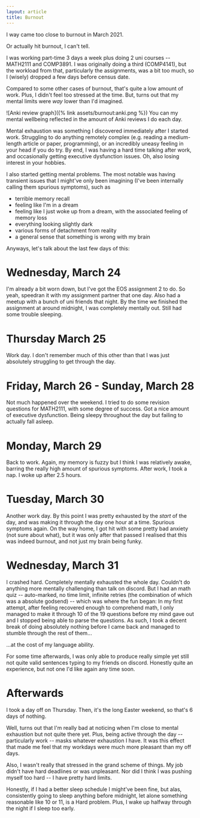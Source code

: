 ```yaml
---
layout: article
title: Burnout
---
```


I way came too close to burnout in March 2021.

Or actually hit burnout, I can't tell.

I was working part-time 3 days a week plus doing 2 uni courses -- MATH2111 and COMP3891. I was originally doing a third (COMP4141), but the workload from that, particularly the assignments, was a bit too much, so I (wisely) dropped a few days before census date.

Compared to some other cases of burnout, that's quite a low amount of work. Plus, I didn't feel too stressed at the time. But, turns out that my mental limits were *way* lower than I'd imagined.

![Anki review graph]({% link assets/burnout:anki.png %})
You can my mental wellbeing reflected in the amount of Anki reviews I do each day.

Mental exhaustion was something I discovered immediately after I started work. Struggling to do anything remotely complex (e.g. reading a medium-length article or paper, programming), or an incredibly uneasy feeling in your head if you do try. By end, I was having a hard time talking after work, and occasionally getting executive dysfunction issues. Oh, also losing interest in your hobbies.

I also started getting mental problems. The most notable was having transient issues that I might've only been imagining (I've been internally calling them spurious symptoms), such as

- terrible memory recall
- feeling like I'm in a dream
- feeling like I just woke up from a dream, with the associated feeling of memory loss
- everything looking slightly dark
- various forms of detachment from reality
- a general sense that something is wrong with my brain

Anyways, let's talk about the last few days of this:

# Wednesday, March 24

I'm already a bit worn down, but I've got the EOS assignment 2 to do. So yeah, speedran it with my assignment partner that one day. Also had a meetup with a bunch of uni friends that night. By the time we finished the assignment at around midnight, I was completely mentally out. Still had some trouble sleeping.

# Thursday March 25

Work day. I don't remember much of this other than that I was just absolutely struggling to get through the day.

# Friday, March 26 - Sunday, March 28

Not much happened over the weekend. I tried to do some revision questions for MATH2111, with some degree of success. Got a nice amount of executive dysfunction. Being sleepy throughout the day but failing to actually fall asleep.

# Monday, March 29

Back to work. Again, my memory is fuzzy but I think I was relatively awake, barring the really high amount of spurious symptoms. After work, I took a nap. I woke up after 2.5 hours.

# Tuesday, March 30

Another work day. By this point I was pretty exhausted by the *start* of the day, and was making it through the day one hour at a time. Spurious symptoms again. On the way home, I got hit with some pretty bad anxiety (not sure about what), but it was only after that passed I realised that this was indeed burnout, and not just my brain being funky.

# Wednesday, March 31

I crashed hard. Completely mentally exhausted the whole day. Couldn't do anything more mentally challenging than talk on discord. But I had an math quiz -- auto-marked, no time limit, infinite retries (the combination of which was a absolute godsend) -- which was where the fun began: In my first attempt, after feeling recovered enough to comprehend math, I only managed to make it through 10 of the 19 questions before my mind gave out and I stopped being able to parse the questions. As such, I took a decent break of doing absolutely nothing before I came back and managed to stumble through the rest of them...

...at the cost of my language ability.

For some time afterwards, I was only able to produce really simple yet still not quite valid sentences typing to my friends on discord. Honestly quite an experience, but not one I'd like again any time soon.

# Afterwards

I took a day off on Thursday. Then, it's the long Easter weekend, so that's 6 days of nothing.

Well, turns out that I'm really bad at noticing when I'm close to mental exhaustion but not quite there yet. Plus, being active through the day -- particularly work -- masks whatever exhaustion I have. It was this effect that made me feel that my workdays were much more pleasant than my off days.

Also, I wasn't really that stressed in the grand scheme of things. My job didn't have hard deadlines or was unpleasant. Nor did I think I was pushing myself too hard -- I have pretty hard limits.

Honestly, if I had a better sleep schedule I might've been fine, but alas, consistently going to sleep anything before midnight, let alone something reasonable like 10 or 11, is a Hard problem. Plus, I wake up halfway through the night if I sleep too early.
